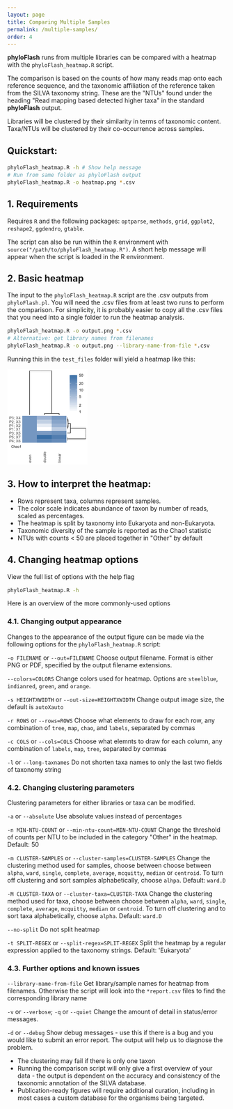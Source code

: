 ```yaml
---
layout: page
title: Comparing Multiple Samples
permalink: /multiple-samples/
order: 4
---
```


**phyloFlash** runs from multiple libraries can be compared with a heatmap with the `phyloFlash_heatmap.R` script.

The comparison is based on the counts of how many reads map onto each reference sequence, and the taxonomic affiliation of the reference taken from the SILVA taxonomy string. These are the "NTUs" found under the heading "Read mapping based detected higher taxa" in the standard **phyloFlash** output.

Libraries will be clustered by their similarity in terms of taxonomic content. Taxa/NTUs will be clustered by their co-occurrence across samples.

## Quickstart:
```bash
phyloFlash_heatmap.R -h # Show help message
# Run from same folder as phyloFlash output
phyloFlash_heatmap.R -o heatmap.png *.csv
```

## 1. Requirements

Requires `R` and the following packages: `optparse`, `methods`, `grid`, `ggplot2`,
`reshape2`, `ggdendro`, `gtable`.

The script can also be run within the `R` environment with `source("/path/to/phyloFlash_heatmap.R")`. A short help message will appear when the script is loaded in the R environment.

## 2. Basic heatmap

The input to the `phyloFlash_heatmap.R` script are the .csv outputs from `phyloFlash.pl`. You will need the .csv files from at least two runs to perform the comparison. For simplicity, it is probably easier to copy all the .csv files that you need into a single folder to run the heatmap analysis.

```bash
phyloFlash_heatmap.R -o output.png *.csv
# Alternative: get library names from filenames
phyloFlash_heatmap.R -o output.png --library-name-from-file *.csv
```

Running this in the `test_files` folder will yield a heatmap like this:

![Demo heatmap from data in test_files folder](example_heatmap.png)

## 3. How to interpret the heatmap:

 - Rows represent taxa, columns represent samples.
 - The color scale indicates abundance of taxon by number of reads, scaled as percentages.
 - The heatmap is split by taxonomy into Eukaryota and non-Eukaryota.
 - Taxonomic diversity of the sample is reported as the Chao1 statistic
 - NTUs with counts < 50 are placed together in "Other" by default

## 4. Changing heatmap options

View the full list of options with the help flag

```bash
phyloFlash_heatmap.R -h
```

Here is an overview of the more commonly-used options

### 4.1. Changing output appearance

Changes to the appearance of the output figure can be made via the following options for the `phyloFlash_heatmap.R` script:

`-o FILENAME` or `--out=FILENAME` Choose output filename. Format is either PNG or PDF, specified by the output filename extensions.

`--colors=COLORS` Change colors used for heatmap. Options are `steelblue`, `indianred`, `green`, and `orange`.

`-s HEIGHTXWIDTH` or `--out-size=HEIGHTXWIDTH` Change output image size, the default is `autoXauto`

`-r ROWS` or `--rows=ROWS` Choose what elements to draw for each row, any combination of `tree`, `map`, `chao`, and `labels`, separated by commas

`-c COLS` or `--cols=COLS` Choose what elemnts to draw for each column, any combination of `labels`, `map`, `tree`, separated by commas

`-l` or `--long-taxnames` Do not shorten taxa names to only the last two fields of taxonomy string

### 4.2. Changing clustering parameters

Clustering parameters for either libraries or taxa can be modified.

`-a` or `--absolute` Use absolute values instead of percentages

`-n MIN-NTU-COUNT` or `--min-ntu-count=MIN-NTU-COUNT` Change the threshold of counts per NTU to be included in the category "Other" in the heatmap. Default: 50

`-m CLUSTER-SAMPLES` or `--cluster-samples=CLUSTER-SAMPLES` Change the clustering method used for samples, choose between choose between `alpha`, `ward`, `single`, `complete`, `average`, `mcquitty`, `median` or `centroid`. To turn off clustering and sort samples alphabetically, choose `alhpa`. Default: `ward.D`

`-M CLUSTER-TAXA` or `--cluster-taxa=CLUSTER-TAXA` Change the clustering method used for taxa, choose between choose between `alpha`, `ward`, `single`, `complete`, `average`, `mcquitty`, `median` or `centroid`. To turn off clustering and to sort taxa alphabetically, choose `alpha`. Default: `ward.D`

`--no-split` Do not split heatmap

`-t SPLIT-REGEX` or `--split-regex=SPLIT-REGEX` Split the heatmap by a regular expression applied to the taxonomy strings. Default: 'Eukaryota'

### 4.3. Further options and known issues

`--library-name-from-file` Get library/sample names for heatmap from filenames. Otherwise the script will look into the `*report.csv` files to find the corresponding library name

`-v` or `--verbose`; `-q` or `--quiet` Change the amount of detail in status/error messages.

`-d` or `--debug` Show debug messages - use this if there is a bug and you would like to submit an error report. The output will help us to diagnose the problem.

  - The clustering may fail if there is only one taxon
  - Running the comparison script will only give a first overview of your data - the output is dependent on the accuracy and consistency of the taxonomic annotation of the SILVA database.
  - Publication-ready figures will require additional curation, including in most cases a custom database for the organisms being targeted.
